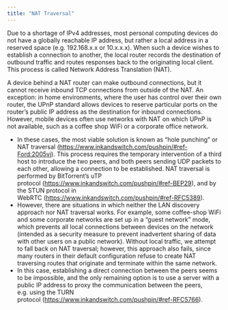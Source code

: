 ```yaml
---
title: "NAT Traversal"
---
```


Due to a shortage of IPv4 addresses, most personal computing devices do not have a globally reachable IP address, but rather a local address in a reserved space (e.g. 192.168.x.x or 10.x.x.x). When such a device wishes to establish a connection to another, the local router records the destination of outbound traffic and routes responses back to the originating local client. This process is called Network Address Translation (NAT).

A device behind a NAT router can make outbound connections, but it cannot receive inbound TCP connections from outside of the NAT. An exception: in home environments, where the user has control over their own router, the UPnP standard allows devices to reserve particular ports on the router’s public IP address as the destination for inbound connections. However, mobile devices often use networks with NAT on which UPnP is not available, such as a coffee shop WiFi or a corporate office network.
- In these cases, the most viable solution is known as “hole punching” or NAT traversal (https://www.inkandswitch.com/pushpin/#ref-Ford:2005vj). This process requires the temporary intervention of a third host to introduce the two peers, and both peers sending UDP packets to each other, allowing a connection to be established. NAT traversal is performed by BitTorrent’s uTP protocol (https://www.inkandswitch.com/pushpin/#ref-BEP29), and by the STUN protocol in WebRTC (https://www.inkandswitch.com/pushpin/#ref-RFC5389).
- However, there are situations in which neither the LAN discovery approach nor NAT traversal works. For example, some coffee-shop WiFi and some corporate networks are set up in a “guest network” mode, which prevents all local connections between devices on the network (intended as a security measure to prevent inadvertent sharing of data with other users on a public network). Without local traffic, we attempt to fall back on NAT traversal; however, this approach also fails, since many routers in their default configuration refuse to create NAT traversing routes that originate and terminate within the same network.
- In this case, establishing a direct connection between the peers seems to be impossible, and the only remaining option is to use a server with a public IP address to proxy the communication between the peers, e.g. using the TURN protocol (https://www.inkandswitch.com/pushpin/#ref-RFC5766).